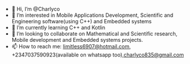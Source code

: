 - 👋 Hi, I’m @Charlyco
- 👀 I’m interested in Mobile Applications Development, Scientific and Engineering software(using C++) and Embedded systems 
- 🌱 I’m currently learning C++ and Kotlin
- 💞️ I’m looking to collaborate on Mathematical and Scientific research, Mobile development and Embedded systems projects. 
- 📫 How to reach me: limitless6907@hotmail.com, +2347037590923(available on whatsapp too),charlyco835@gmail.com 

<!---
Charlyco/Charlyco is a ✨ special ✨ repository because its `README.md` (this file) appears on your GitHub profile.
You can click the Preview link to take a look at your changes.
--->
